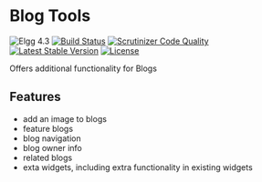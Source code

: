 Blog Tools
==========

![Elgg 4.3](https://img.shields.io/badge/Elgg-4.3-green.svg)
[![Build Status](https://scrutinizer-ci.com/g/ColdTrick/blog_tools/badges/build.png?b=master)](https://scrutinizer-ci.com/g/ColdTrick/blog_tools/build-status/master)
[![Scrutinizer Code Quality](https://scrutinizer-ci.com/g/ColdTrick/blog_tools/badges/quality-score.png?b=master)](https://scrutinizer-ci.com/g/ColdTrick/blog_tools/?branch=master)
[![Latest Stable Version](https://poser.pugx.org/coldtrick/blog_tools/v/stable.svg)](https://packagist.org/packages/coldtrick/blog_tools)
[![License](https://poser.pugx.org/coldtrick/blog_tools/license.svg)](https://packagist.org/packages/coldtrick/blog_tools)

Offers additional functionality for Blogs

Features
--------

- add an image to blogs
- feature blogs
- blog navigation
- blog owner info
- related blogs
- exta widgets, including extra functionality in existing widgets
